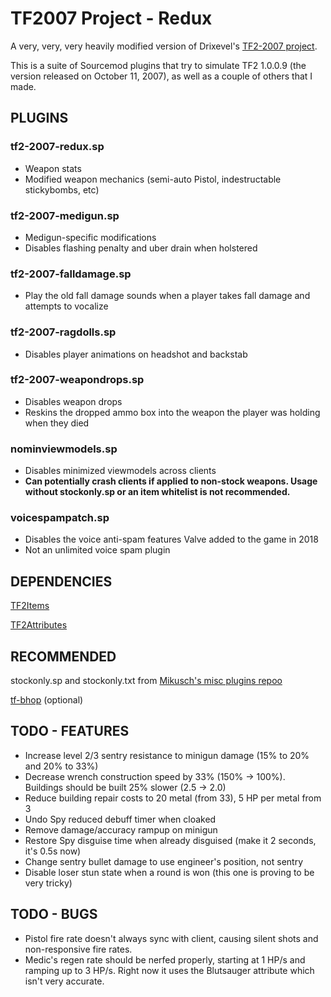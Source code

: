 # TF2007 Project - Redux

A very, very, very heavily modified version of Drixevel's [TF2-2007 project](https://github.com/Drixevel-Archive/TF2-2007).

This is a suite of Sourcemod plugins that try to simulate TF2 1.0.0.9 (the version released on October 11, 2007), as well as a couple of others that I made. 

## PLUGINS

### tf2-2007-redux.sp

- Weapon stats
- Modified weapon mechanics (semi-auto Pistol, indestructable stickybombs, etc)

### tf2-2007-medigun.sp

- Medigun-specific modifications
- Disables flashing penalty and uber drain when holstered

### tf2-2007-falldamage.sp

- Play the old fall damage sounds when a player takes fall damage and attempts to vocalize

### tf2-2007-ragdolls.sp

- Disables player animations on headshot and backstab

### tf2-2007-weapondrops.sp

- Disables weapon drops
- Reskins the dropped ammo box into the weapon the player was holding when they died

### nominviewmodels.sp

- Disables minimized viewmodels across clients
- **Can potentially crash clients if applied to non-stock weapons. Usage without stockonly.sp or an item whitelist is not recommended.**

### voicespampatch.sp

- Disables the voice anti-spam features Valve added to the game in 2018
- Not an unlimited voice spam plugin

## DEPENDENCIES

[TF2Items](https://forums.alliedmods.net/showthread.php?t=115100)

[TF2Attributes](https://github.com/FlaminSarge/tf2attributes)

## RECOMMENDED

stockonly.sp and stockonly.txt from [Mikusch's misc plugins repoo](https://github.com/Mikusch/tf2-misc/tree/master)

[tf-bhop](https://github.com/Mikusch/tf-bhop) (optional)

## TODO - FEATURES

- Increase level 2/3 sentry resistance to minigun damage (15% to 20% and 20% to 33%)
- Decrease wrench construction speed by 33% (150% -> 100%). Buildings should be built 25% slower (2.5 -> 2.0)
- Reduce building repair costs to 20 metal (from 33), 5 HP per metal from 3
- Undo Spy reduced debuff timer when cloaked
- Remove damage/accuracy rampup on minigun
- Restore Spy disguise time when already disguised (make it 2 seconds, it's 0.5s now)
- Change sentry bullet damage to use engineer's position, not sentry
- Disable loser stun state when a round is won (this one is proving to be very tricky)

## TODO - BUGS

- Pistol fire rate doesn't always sync with client, causing silent shots and non-responsive fire rates.
- Medic's regen rate should be nerfed properly, starting at 1 HP/s and ramping up to 3 HP/s. Right now it uses the Blutsauger attribute which isn't very accurate.
